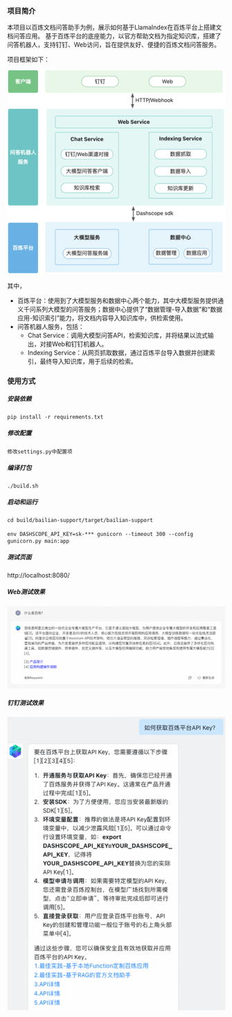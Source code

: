 ### 项目简介
本项目以百炼文档问答助手为例，展示如何基于LlamaIndex在百炼平台上搭建文档问答应用。
基于百炼平台的底座能力，以官方帮助文档为指定知识库，搭建了问答机器人，支持钉钉、Web访问，旨在提供友好、便捷的百炼文档问答服务。

项目框架如下：

![img_1.png](./images/img_1.png)

其中，
- 百炼平台：使用到了大模型服务和数据中心两个能力，其中大模型服务提供通义千问系列大模型的问答服务；数据中心提供了“数据管理-导入数据”和“数据应用-知识索引”能力，将文档内容导入知识库中，供检索使用。
- 问答机器人服务，包括：
  - Chat Service：调用大模型问答API，检索知识库，并将结果以流式输出，对接Web和钉钉机器人。
  - Indexing Service：从网页抓取数据，通过百炼平台导入数据并创建索引，最终导入知识库，用于后续的检索。
### 使用方式

##### 安装依赖
```
pip install -r requirements.txt
```

##### 修改配置
```
修改settings.py中配置项
```

##### 编译打包

```
./build.sh
```

##### 启动和运行

```
cd build/bailian-support/target/bailian-support

env DASHSCOPE_API_KEY=sk-*** gunicorn --timeout 300 --config gunicorn.py main:app
```

##### 测试页面
http://localhost:8080/

##### Web测试效果
![img_2.png](./images/img_2.png)

##### 钉钉测试效果
![img_3.png](./images/img_3.png)